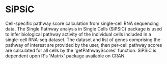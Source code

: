 # SiPSiC
Cell-specific pathway score calculation from single-cell RNA sequencing data.
The Single Pathway analysis in Single Cells (SiPSiC) package is used to infer biological pathway activity of the individual cells included in a single-cell RNA-seq dataset. 
The dataset and list of genes comprising the pathway of interest are provided by the user, then per-cell pathway scores are calculated for all cells by the 'getPathwayScores' function.
SiPSiC is dependent upon R's 'Matrix' package available on CRAN. 
